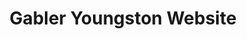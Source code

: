 ---
templateKey: index-page
title: Gabler Youngston Website
image: /img/home/gy_icon_logo.png
slides:
    - slideBlurb: > 
        Gabler Youngston is created on the belief that communities of high design built around wellbeing, expression, and impact can change the world.
      sidebarHero: OUR PURPOSE
    - slideBlurb: > 
        Designed to inspire. Curated experiences that create an interactive bond between occupants and space.
      slideImg: /img/home/himitsu.png
      sidebarHero: HIMITSU LOUNGE
      sidebarDescription: Design Studio Group, Atlanta, Ga.
    - slideBlurb: >
        An encompassing approach interconnecting all pieces of the architectural puzzle, and resulting in a truly integrated design.
      sidebarHero: OUR PROCESS
---